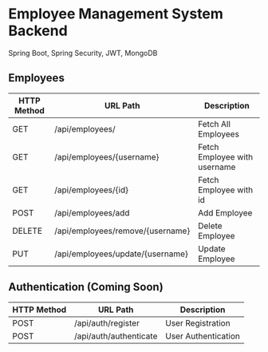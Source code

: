 
# Employee Management System Backend

Spring Boot, Spring Security, JWT, MongoDB

## Employees
| HTTP Method | URL Path                         | Description                   |
|-------------|----------------------------------|-------------------------------|
| GET         | /api/employees/                  | Fetch All Employees           |
| GET         | /api/employees/{username}        | Fetch Employee with username  |
| GET         | /api/employees/{id}              | Fetch Employee with id        |
| POST        | /api/employees/add               | Add Employee                  |
| DELETE      | /api/employees/remove/{username} | Delete Employee               |
| PUT         | /api/employees/update/{username} | Update Employee               |


## Authentication (Coming Soon)
| HTTP Method | URL Path                         | Description                   |
|-------------|----------------------------------|-------------------------------|
| POST        | /api/auth/register          | User Registration     |
| POST        | /api/auth/authenticate   | User Authentication   |
